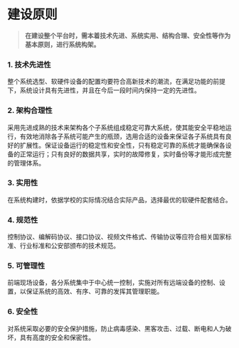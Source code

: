 # 建设原则

> **在建设整个平台时，需本着技术先进、系统实用、结构合理、安全性等作为基本原则，进行系统构架。**

### 1. 技术先进性

整个系统选型、软硬件设备的配置均要符合高新技术的潮流，在满足功能的前提下，系统设计具有先进性，并且在今后一段时间内保持一定的先进性。

### 2. 架构合理性

采用先进成熟的技术来架构各个子系统组成稳定可靠大系统，使其能安全平稳地运行，有效地消除各子系统可能产生的瓶颈，选用合适的设备来保证各子系统具有良好的扩展性。保证设备运行的稳定性和安全性，只有稳定可靠的系统才能确保各设备的正常运行；只有良好的数据共享，实时的故障修复，实时备份等才能形成完整的管理体系。

### 3. 实用性

在系统构建时，依据学校的实际情况结合实际产品，选择最优的软硬件配套结合。

### 4. 规范性

控制协议、编解码协议、接口协议、视频文件格式、传输协议等应符合相关国家标准、行业标准和公安部颁布的技术规范。

### 5. 可管理性

前端现场设备，各分系统集中于中心统一控制，实施对所有远端设备的控制、设置，以保证系统的高效、有序、可靠的发挥其管理职能。

### 6. 安全性

对系统采取必要的安全保护措施，防止病毒感染、黑客攻击、过载、断电和人为破坏，具有高度的安全和保密性。
